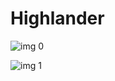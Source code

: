 # Highlander

![img 0](https://i.imgur.com/5lglduc.jpg)

![img 1](https://i.imgur.com/KJ9HNT1.png)

